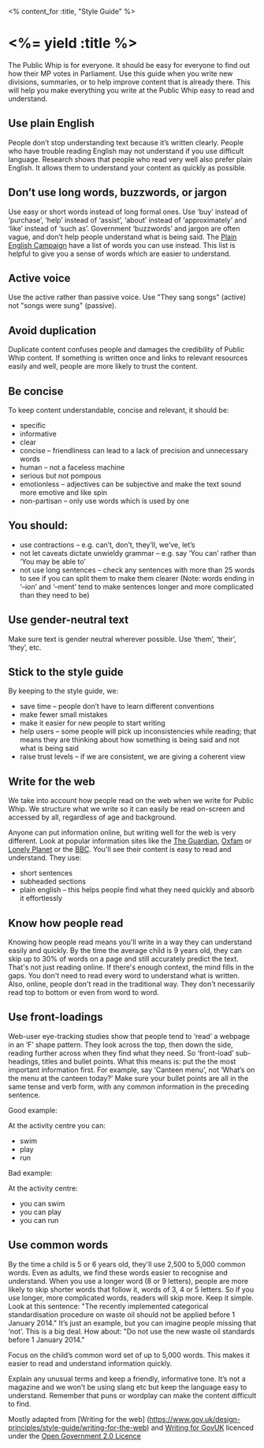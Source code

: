 <% content_for :title, "Style Guide" %>
# <%= yield :title %>
The Public Whip is for everyone. It should be easy for everyone to find out how their MP votes in Parliament.
Use this guide when you write new divisions, summaries, or to help improve content that is already there.
This will help you make everything you write at the Public Whip easy to read and understand.

## Use plain English
People don’t stop understanding text because it’s written clearly. People who have trouble reading English may not understand if you use difficult language. Research shows that people who read very well also prefer plain English. It allows them to understand your content as quickly as possible.

## Don’t use long words, buzzwords, or jargon
Use easy or short words instead of long formal ones. Use ‘buy’ instead of ‘purchase’, ‘help’ instead of ‘assist’, ‘about’ instead of ‘approximately’ and ‘like’ instead of ‘such as’.
Government ‘buzzwords’ and jargon are often vague, and don’t help people understand what is being said. The [Plain English Campaign](http://www.plainenglish.co.uk/free-guides.html) have a list of words you can use instead. This list is helpful to give you a sense of words which are easier to understand.

## Active voice
Use the active rather than passive voice. Use "They sang songs" (active) not "songs were sung" (passive).

## Avoid duplication
Duplicate content confuses people and damages the credibility of Public Whip content.
If something is written once and links to relevant resources easily and well, people are more likely to trust the content.

## Be concise
To keep content understandable, concise and relevant, it should be:

* specific
* informative
* clear
* concise – friendliness can lead to a lack of precision and unnecessary words
* human – not a faceless machine
* serious but not pompous
* emotionless – adjectives can be subjective and make the text sound more emotive and like spin
* non-partisan – only use words which is used by one

## You should:

* use contractions – e.g. can’t, don’t, they’ll, we’ve, let’s
* not let caveats dictate unwieldy grammar – e.g. say ‘You can’ rather than ‘You may be able to’
* not use long sentences – check any sentences with more than 25 words to see if you can split them to make them clearer
(Note: words ending in ‘–ion’ and ‘–ment’ tend to make sentences longer and more complicated than they need to be)

## Use gender-neutral text
Make sure text is gender neutral wherever possible. Use ‘them’, ‘their’, ‘they’, etc.

## Stick to the style guide
By keeping to the style guide, we:

* save time – people don’t have to learn different conventions
* make fewer small mistakes
* make it easier for new people to start writing
* help users – some people will pick up inconsistencies while reading; that means they are thinking about how something is being said and not what is being said
* raise trust levels – if we are consistent, we are giving a coherent view

## Write for the web
We take into account how people read on the web when we write for Public Whip. We structure what we write so it can easily be read on-screen and accessed by all, regardless of age and background.

Anyone can put information online, but writing well for the web is very different. Look at popular information sites like the [The Guardian](http://www.theguardian.com/au), [Oxfam](https://www.oxfam.org.au/) or [Lonely Planet](http://www.lonelyplanet.com/) or the [BBC](http://www.bbc.co.uk/). You'll see their content is easy to read and understand.
They use:

* short sentences
* subheaded sections
* plain english – this helps people find what they need quickly and absorb it effortlessly

## Know how people read
Knowing how people read means you'll write in a way they can understand easily and quickly.
By the time the average child is 9 years old, they can skip up to 30% of words on a page and still accurately predict the text. That's not just reading online. If there's enough context, the mind fills in the gaps. You don't need to read every word to understand what is written.
Also, online, people don't read in the traditional way. They don't necessarily read top to bottom or even from word to word.

## Use front-loadings
Web-user eye-tracking studies show that people tend to ‘read’ a webpage in an ‘F’ shape pattern. They look across the top, then down the side, reading further across when they find what they need.
So ‘front-load’ sub-headings, titles and bullet points. What this means is: put the the most important information first.
For example, say ‘Canteen menu’, not ‘What’s on the menu at the canteen today?’
Make sure your bullet points are all in the same tense and verb form, with any common information in the preceding sentence.

Good example:

At the activity centre you can:

* swim
* play
* run

Bad example:

At the activity centre:

* you can swim
* you can play
* you can run

## Use common words
By the time a child is 5 or 6 years old, they'll use 2,500 to 5,000 common words. Even as adults, we find these words easier to recognise and understand.
When you use a longer word (8 or 9 letters), people are more likely to skip shorter words that follow it, words of 3, 4 or 5 letters. So if you use longer, more complicated words, readers will skip more. Keep it simple.
Look at this sentence: "The recently implemented categorical standardisation procedure on waste oil should not be applied before 1 January 2014." It’s just an example, but you can imagine people missing that ‘not’. This is a big deal.
How about:
"Do not use the new waste oil standards before 1 January 2014."

Focus on the child’s common word set of up to 5,000 words. This makes it easier to read and understand information quickly.

Explain any unusual terms and keep a friendly, informative tone. It’s not a magazine and we won’t be using slang etc but keep the language easy to understand.
Remember that puns or wordplay can make the content difficult to find.

Mostly adapted from [Writing for the web] (https://www.gov.uk/design-principles/style-guide/writing-for-the-web) and [Writing for GovUK](https://www.gov.uk/design-principles/style-guide/writing-for-govuk) licenced under the [Open Government 2.0 Licence](https://www.nationalarchives.gov.uk/doc/open-government-licence/version/2/)
